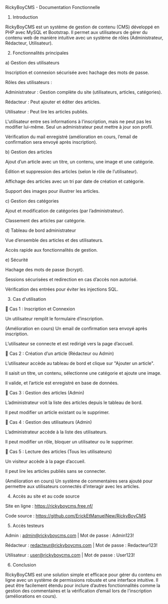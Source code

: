 RickyBoyCMS - Documentation Fonctionnelle

1. Introduction

RickyBoyCMS est un système de gestion de contenu (CMS) développé en PHP avec MySQL et Bootstrap. Il permet aux utilisateurs de gérer du contenu web de manière intuitive avec un système de rôles (Administrateur, Rédacteur, Utilisateur).

2. Fonctionnalités principales

a) Gestion des utilisateurs

Inscription et connexion sécurisée avec hachage des mots de passe.

Rôles des utilisateurs :

Administrateur : Gestion complète du site (utilisateurs, articles, catégories).

Rédacteur : Peut ajouter et éditer des articles.

Utilisateur : Peut lire les articles publiés.

L'utilisateur entre ses informations à l'inscription, mais ne peut pas les modifier lui-même. Seul un administrateur peut mettre à jour son profil.

Vérification du mail enregistré (amélioration en cours, l’email de confirmation sera envoyé après inscription).

b) Gestion des articles

Ajout d’un article avec un titre, un contenu, une image et une catégorie.

Édition et suppression des articles (selon le rôle de l’utilisateur).

Affichage des articles avec un tri par date de création et catégorie.

Support des images pour illustrer les articles.

c) Gestion des catégories

Ajout et modification de catégories (par l’administrateur).

Classement des articles par catégorie.

d) Tableau de bord administrateur

Vue d’ensemble des articles et des utilisateurs.

Accès rapide aux fonctionnalités de gestion.

e) Sécurité

Hachage des mots de passe (bcrypt).

Sessions sécurisées et redirection en cas d’accès non autorisé.

Vérification des entrées pour éviter les injections SQL.

3. Cas d'utilisation

📌 Cas 1 : Inscription et Connexion

Un utilisateur remplit le formulaire d’inscription.

(Amélioration en cours) Un email de confirmation sera envoyé après inscription.

L’utilisateur se connecte et est redirigé vers la page d’accueil.

📌 Cas 2 : Création d’un article (Rédacteur ou Admin)

L’utilisateur accède au tableau de bord et clique sur "Ajouter un article".

Il saisit un titre, un contenu, sélectionne une catégorie et ajoute une image.

Il valide, et l’article est enregistré en base de données.

📌 Cas 3 : Gestion des articles (Admin)

L’administrateur voit la liste des articles depuis le tableau de bord.

Il peut modifier un article existant ou le supprimer.

📌 Cas 4 : Gestion des utilisateurs (Admin)

L’administrateur accède à la liste des utilisateurs.

Il peut modifier un rôle, bloquer un utilisateur ou le supprimer.

📌 Cas 5 : Lecture des articles (Tous les utilisateurs)

Un visiteur accède à la page d’accueil.

Il peut lire les articles publiés sans se connecter.

(Amélioration en cours) Un système de commentaires sera ajouté pour permettre aux utilisateurs connectés d’interagir avec les articles.

4. Accès au site et au code source

Site en ligne : https://rickyboycms.free.nf/

Code source : https://github.com/ErickEtManuelNew/RickyBoyCMS

5. Accès testeurs

Admin : admin@rickyboycms.com | Mot de passe : Admin123!

Rédacteur : redacteur@rickyboycms.com | Mot de passe : Redacteur123!

Utilisateur : user@rickyboycms.com | Mot de passe : User123!

6. Conclusion

RickyBoyCMS est une solution simple et efficace pour gérer du contenu en ligne avec un système de permissions robuste et une interface intuitive. Il peut être facilement étendu pour inclure d’autres fonctionnalités comme la gestion des commentaires et la vérification d’email lors de l'inscription (améliorations en cours).
